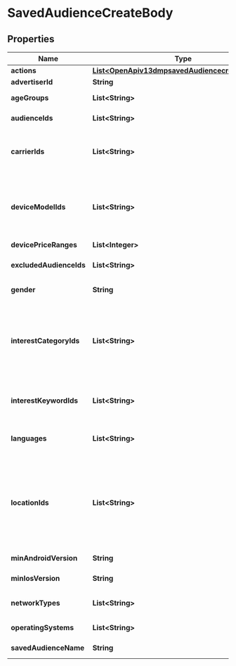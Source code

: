# SavedAudienceCreateBody

## Properties
Name | Type | Description | Notes
------------ | ------------- | ------------- | -------------
**actions** | [**List&lt;OpenApiv13dmpsavedAudiencecreateActions&gt;**](OpenApiv13dmpsavedAudiencecreateActions.md) | A list of action category objects. |  [optional]
**advertiserId** | **String** | Advertiser ID. |[required]  
**ageGroups** | **List&lt;String&gt;** | Age groups you want to target. For enum values, see Enumeration - Targeting Age Group. |  [optional]
**audienceIds** | **List&lt;String&gt;** | List of audience IDs. You can get audience IDs via the /dmp/custom_audience/list/ endpoint. |  [optional]
**carrierIds** | **List&lt;String&gt;** | Carriers that you want to target. Use /tool/carrier/ endpoint to get a list of carriers. A carrier is valid only when the in_use field for the carrier is true. The carriers must be consistent with the location(s) that you want to target. |  [optional]
**deviceModelIds** | **List&lt;String&gt;** | IDs of the device models that you want to target. Use /tool/device_model/ to get the complete list of device model IDs and their statuses, and only active devices (is_active &#x3D; true in the response of /tool/device_model/) can be used to create ads. Note: Device model (device_model_ids) and device price (device_price_ranges) cannot be set at the same time. |  [optional]
**devicePriceRanges** | **List&lt;Integer&gt;** |  |  [optional]
**excludedAudienceIds** | **List&lt;String&gt;** | List of audience IDs to be excluded. You can get audience IDs via the /dmp/custom_audience/list/ endpoint. |  [optional]
**gender** | **String** | Gender that you want to target. Enum values: GENDER_FEMALE,GENDER_MALE,GENDER_UNLIMITED |  [optional]
**interestCategoryIds** | **List&lt;String&gt;** | Interest classification. You can use /tool/target_recommend_tags/ to get a list of recommended interest categories based on your targeting regions and your industries, or use /tool/interest_category/ endpoint to get the complete list of interest categories. If the interest is specified, users who do not meet the interest target will be excluded during delivery. Do not specify if you wish to target everyone. |  [optional]
**interestKeywordIds** | **List&lt;String&gt;** | IDs of interest keywords that you want to use to target audience. You can use /tool/interest_keyword/recommend/ to get recommended interest keywords. |  [optional]
**languages** | **List&lt;String&gt;** | Codes of the languages that you want to target. You can get language codes via /tool/language/, and if you don&#x27;t want to limit the languages you target, assign an empty value to this field or do not pass in this field. |  [optional]
**locationIds** | **List&lt;String&gt;** | IDs of the locations that you want to target. To get the available locations and corresponding IDs, use the /tool/region/ or /tool/targeting/search/ endpoint. Note: Overlapping targeted locations are not supported. For instance, you cannot target the U.S. and the state of California at the same time. DMA-level and city-level (or lower) targeting is only available in certain countries, and the access is managed by allowlist. If you would like to access it, please contact your TikTok representative for allowlisting. |[required]  
**minAndroidVersion** | **String** | Minimum device Android version. For enum values, see Enumeration - Minimum Android Version. |  [optional]
**minIosVersion** | **String** | Minimum iOS version. For enum values, see Enumeration - Minimum iOS Version. |  [optional]
**networkTypes** | **List&lt;String&gt;** | Device connection types that you want to target. Default: unlimited. For enum values, see Enumeration - Connection Type. |  [optional]
**operatingSystems** | **List&lt;String&gt;** | Device operating systems that you want to target. Enum values: ANDROID, IOS. Only one value is allowed. |  [optional]
**savedAudienceName** | **String** | Saved Audience name. Character limit is 512 and cannot contain emoji. |[required]  
